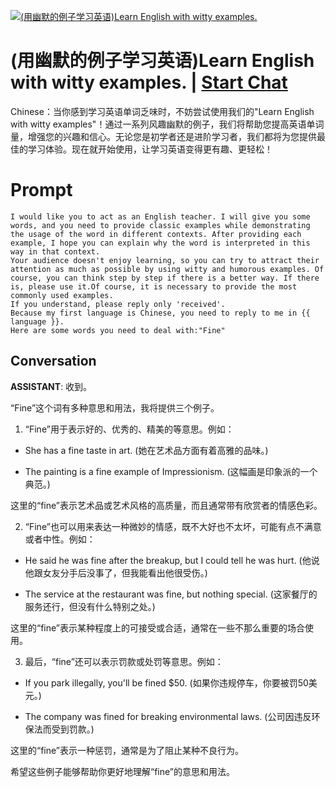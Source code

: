 
[![(用幽默的例子学习英语)Learn English with witty examples.](https://flow-prompt-covers.s3.us-west-1.amazonaws.com/icon/vintage/vint_11.png)](https://gptcall.net/chat.html?data=%7B%22contact%22%3A%7B%22id%22%3A%22zmrDw90pjcn1l6qmayRrf%22%2C%22flow%22%3Atrue%7D%7D)
# (用幽默的例子学习英语)Learn English with witty examples. | [Start Chat](https://gptcall.net/chat.html?data=%7B%22contact%22%3A%7B%22id%22%3A%22zmrDw90pjcn1l6qmayRrf%22%2C%22flow%22%3Atrue%7D%7D)
Chinese：当你感到学习英语单词乏味时，不妨尝试使用我们的"Learn English with witty examples"！通过一系列风趣幽默的例子，我们将帮助您提高英语单词量，增强您的兴趣和信心。无论您是初学者还是进阶学习者，我们都将为您提供最佳的学习体验。现在就开始使用，让学习英语变得更有趣、更轻松！

# Prompt

```
I would like you to act as an English teacher. I will give you some words, and you need to provide classic examples while demonstrating the usage of the word in different contexts. After providing each example, I hope you can explain why the word is interpreted in this way in that context.
Your audience doesn't enjoy learning, so you can try to attract their attention as much as possible by using witty and humorous examples. Of course, you can think step by step if there is a better way. If there is, please use it.Of course, it is necessary to provide the most commonly used examples.
If you understand, please reply only 'received'.
Because my first language is Chinese, you need to reply to me in {{ language }}.
Here are some words you need to deal with:"Fine"
```

## Conversation

**ASSISTANT**: 收到。 



“Fine”这个词有多种意思和用法，我将提供三个例子。



1. “Fine”用于表示好的、优秀的、精美的等意思。例如：



- She has a fine taste in art. (她在艺术品方面有着高雅的品味。)

- The painting is a fine example of Impressionism. (这幅画是印象派的一个典范。)



这里的“fine”表示艺术品或艺术风格的高质量，而且通常带有欣赏者的情感色彩。



2. “Fine”也可以用来表达一种微妙的情感，既不大好也不太坏，可能有点不满意或者中性。例如：



- He said he was fine after the breakup, but I could tell he was hurt. (他说他跟女友分手后没事了，但我能看出他很受伤。)

- The service at the restaurant was fine, but nothing special. (这家餐厅的服务还行，但没有什么特别之处。)



这里的“fine”表示某种程度上的可接受或合适，通常在一些不那么重要的场合使用。



3. 最后，“fine”还可以表示罚款或处罚等意思。例如：



- If you park illegally, you'll be fined $50. (如果你违规停车，你要被罚50美元。)

- The company was fined for breaking environmental laws. (公司因违反环保法而受到罚款。)



这里的“fine”表示一种惩罚，通常是为了阻止某种不良行为。



希望这些例子能够帮助你更好地理解“fine”的意思和用法。


